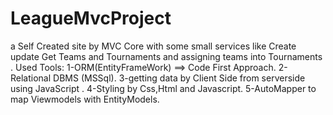 # LeagueMvcProject
a Self Created site by MVC Core with some small services like Create update Get Teams and Tournaments and assigning teams into Tournaments .
Used Tools:
1-ORM(EntityFrameWork) ==> Code First Approach.
2-Relational DBMS (MSSql).
3-getting data by Client Side from serverside using JavaScript .
4-Styling by Css,Html and Javascript.
5-AutoMapper to map Viewmodels with EntityModels.
